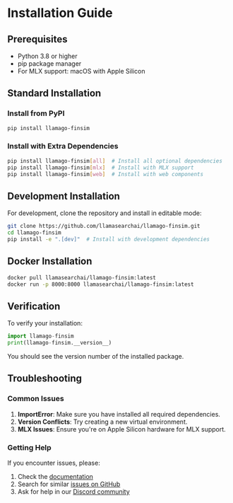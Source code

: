 # Installation Guide

## Prerequisites

- Python 3.8 or higher
- pip package manager
- For MLX support: macOS with Apple Silicon

## Standard Installation

### Install from PyPI

```bash
pip install llamago-finsim
```

### Install with Extra Dependencies

```bash
pip install llamago-finsim[all]  # Install all optional dependencies
pip install llamago-finsim[mlx]  # Install with MLX support
pip install llamago-finsim[web]  # Install with web components
```

## Development Installation

For development, clone the repository and install in editable mode:

```bash
git clone https://github.com/llamasearchai/llamago-finsim.git
cd llamago-finsim
pip install -e ".[dev]"  # Install with development dependencies
```

## Docker Installation

```bash
docker pull llamasearchai/llamago-finsim:latest
docker run -p 8000:8000 llamasearchai/llamago-finsim:latest
```

## Verification

To verify your installation:

```python
import llamago-finsim
print(llamago-finsim.__version__)
```

You should see the version number of the installed package.

## Troubleshooting

### Common Issues

1. **ImportError**: Make sure you have installed all required dependencies.
2. **Version Conflicts**: Try creating a new virtual environment.
3. **MLX Issues**: Ensure you're on Apple Silicon hardware for MLX support.

### Getting Help

If you encounter issues, please:

1. Check the [documentation](https://llamasearchai.github.io/llamago-finsim/)
2. Search for similar [issues on GitHub](https://github.com/llamasearchai/llamago-finsim/issues)
3. Ask for help in our [Discord community](https://discord.gg/llamasearch)
